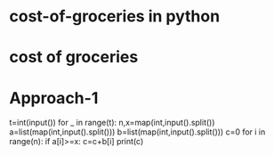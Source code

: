 # cost-of-groceries in python
# cost of groceries
# Approach-1
t=int(input())
for _ in range(t):
  n,x=map(int,input().split())
  a=list(map(int,input().split()))
  b=list(map(int,input().split()))
  c=0
  for i in range(n):
    if a[i]>=x:
      c=c+b[i]
  print(c)
